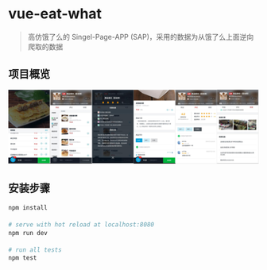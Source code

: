 # vue-eat-what

> 高仿饿了么的 Singel-Page-APP (SAP)，采用的数据为从饿了么上面逆向爬取的数据

## 项目概览
![](docs/home.jpg)

## 安装步骤

``` bash
npm install

# serve with hot reload at localhost:8080
npm run dev

# run all tests
npm test
```
